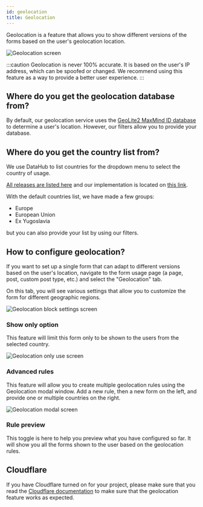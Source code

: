 ```yaml
---
id: geolocation
title: Geolocation
---
```


Geolocation is a feature that allows you to show different versions of the forms based on the user's geolocation location.

![Geolocation screen](/img/forms/geolocation.webp)

:::caution
Geolocation is never 100% accurate. It is based on the user's IP address, which can be spoofed or changed. We recommend using this feature as a way to provide a better user experience.
:::

## Where do you get the geolocation database from?

By default, our geolocation service uses the [GeoLite2 MaxMind ID database](https://www.maxmind.com/) to determine a user's location. However, our filters allow you to provide your database.

## Where do you get the country list from?

We use DataHub to list countries for the dropdown menu to select the country of usage.

[All releases are listed here](https://datahub.io/core/country-list) and our implementation is located on [this link](https://github.com/uandhgroup/eightshift-forms/blob/develop/data/country/manifest.json).

With the default countries list, we have made a few groups:
* Europe
* European Union
* Ex Yugoslavia

but you can also provide your list by using our filters.

## How to configure geolocation?

If you want to set up a single form that can adapt to different versions based on the user's location, navigate to the form usage page (a page, post, custom post type, etc.) and select the "Geolocation" tab.

On this tab, you will see various settings that allow you to customize the form for different geographic regions.

![Geolocation block settings screen](/img/forms/geolocation-block-top.webp)

### Show only option

This feature will limit this form only to be shown to the users from the selected country.

![Geolocation only use screen](/img/forms/geolocation-only.webp)

### Advanced rules

This feature will allow you to create multiple geolocation rules using the Geolocation modal window.
Add a new rule, then a new form on the left, and provide one or multiple countries on the right.

![Geolocation modal screen](/img/forms/geolocation-modal.webp)

### Rule preview

This toggle is here to help you preview what you have configured so far. It will show you all the forms shown to the user based on the geolocation rules.

## Cloudflare

If you have Cloudflare turned on for your project, please make sure that you read the [Cloudflare documentation](cloudflare) to make sure that the geolocation feature works as expected.
